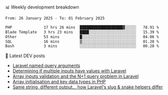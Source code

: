 📊 Weekly development breakdown
<!--START_SECTION:waka-->

```txt
From: 26 January 2025 - To: 01 February 2025

PHP              17 hrs 26 mins  ███████████████████▓░░░░░   78.91 %
Blade Template   3 hrs 23 mins   ████░░░░░░░░░░░░░░░░░░░░░   15.39 %
Other            53 mins         █░░░░░░░░░░░░░░░░░░░░░░░░   04.06 %
SQL              16 mins         ▒░░░░░░░░░░░░░░░░░░░░░░░░   01.28 %
Bash             3 mins          ░░░░░░░░░░░░░░░░░░░░░░░░░   00.28 %
```

<!--END_SECTION:waka-->

📕 Latest DEV posts
<!-- BLOG-POST-LIST:START -->
- [Laravel named query arguments](https://dev.to/michaelvickersuk/laravel-named-query-arguments-28kd)
- [Determining if multiple inputs have values with Laravel](https://dev.to/michaelvickersuk/determining-if-multiple-inputs-have-values-with-laravel-km6)
- [Array inputs validation and the N+1 query problem in Laravel](https://dev.to/michaelvickersuk/array-inputs-validation-and-the-n1-query-problem-in-laravel-2agb)
- [Array initialisation and key data types in PHP](https://dev.to/michaelvickersuk/array-initialisation-and-key-data-types-in-php-1e5b)
- [Same string, different output... how Laravel&#39;s slug &amp; snake helpers differ](https://dev.to/michaelvickersuk/same-string-different-output-how-laravels-slug-snake-helpers-differ-1ccj)
<!-- BLOG-POST-LIST:END -->
